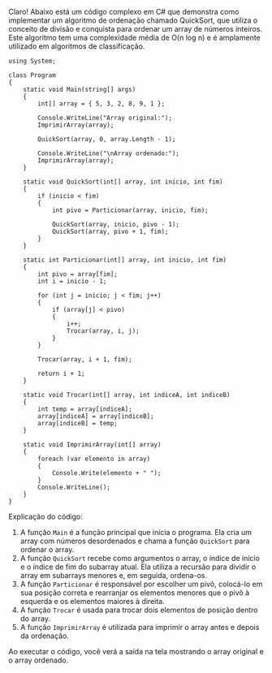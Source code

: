 Claro! Abaixo está um código complexo em C# que demonstra como implementar um algoritmo de ordenação chamado QuickSort, que utiliza o conceito de divisão e conquista para ordenar um array de números inteiros. Este algoritmo tem uma complexidade média de O(n log n) e é amplamente utilizado em algoritmos de classificação.

```
using System;

class Program
{
    static void Main(string[] args)
    {
        int[] array = { 5, 3, 2, 8, 9, 1 };

        Console.WriteLine("Array original:");
        ImprimirArray(array);
        
        QuickSort(array, 0, array.Length - 1);

        Console.WriteLine("\nArray ordenado:");
        ImprimirArray(array);
    }

    static void QuickSort(int[] array, int inicio, int fim)
    {
        if (inicio < fim)
        {
            int pivo = Particionar(array, inicio, fim);

            QuickSort(array, inicio, pivo - 1);
            QuickSort(array, pivo + 1, fim);
        }
    }

    static int Particionar(int[] array, int inicio, int fim)
    {
        int pivo = array[fim];
        int i = inicio - 1;

        for (int j = inicio; j < fim; j++)
        {
            if (array[j] < pivo)
            {
                i++;
                Trocar(array, i, j);
            }
        }

        Trocar(array, i + 1, fim);

        return i + 1;
    }

    static void Trocar(int[] array, int indiceA, int indiceB)
    {
        int temp = array[indiceA];
        array[indiceA] = array[indiceB];
        array[indiceB] = temp;
    }

    static void ImprimirArray(int[] array)
    {
        foreach (var elemento in array)
        {
            Console.Write(elemento + " ");
        }
        Console.WriteLine();
    }
}
```

Explicação do código:

1. A função `Main` é a função principal que inicia o programa. Ela cria um array com números desordenados e chama a função `QuickSort` para ordenar o array.
2. A função `QuickSort` recebe como argumentos o array, o índice de início e o índice de fim do subarray atual. Ela utiliza a recursão para dividir o array em subarrays menores e, em seguida, ordena-os.
3. A função `Particionar` é responsável por escolher um pivô, colocá-lo em sua posição correta e rearranjar os elementos menores que o pivô à esquerda e os elementos maiores à direita.
4. A função `Trocar` é usada para trocar dois elementos de posição dentro do array.
5. A função `ImprimirArray` é utilizada para imprimir o array antes e depois da ordenação.

Ao executar o código, você verá a saída na tela mostrando o array original e o array ordenado.